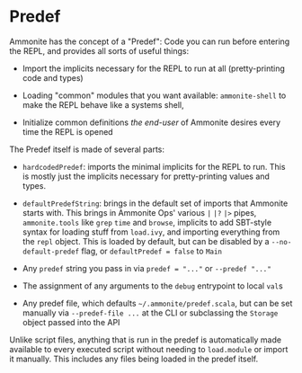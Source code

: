 Predef
======

Ammonite has the concept of a "Predef": Code you can run before entering the 
REPL, and provides all sorts of useful things:

- Import the implicits necessary for the REPL to run at all (pretty-printing 
  code and types)
  
- Loading "common" modules that you want available: `ammonite-shell` to make the
  REPL behave like a systems shell,
   
- Initialize common definitions *the end-user* of Ammonite desires every time 
  the REPL is opened
  
The Predef itself is made of several parts:

- `hardcodedPredef`: imports the minimal implicits for the REPL to run.
  This is mostly just the implicits necessary for pretty-printing values and 
  types.

- `defaultPredefString`: brings in the default set of imports that 
  Ammonite starts with. This brings in Ammonite Ops' various `|` `|?` `|>`
  pipes, `ammonite.tools` like `grep` `time` and `browse`, implicits to
  add SBT-style syntax for loading stuff from `load.ivy`, and importing 
  everything from the `repl` object. This is loaded by default, but can
  be disabled by a `--no-default-predef` flag, or `defaultPredef = false` to
  `Main`

- Any `predef` string you pass in via `predef = "..."` or `--predef "..."`

- The assignment of any arguments to the `debug` entrypoint to local `val`s

- Any predef file, which defaults `~/.ammonite/predef.scala`, but can be set
  manually via `--predef-file ...` at the CLI or subclassing the `Storage`
  object passed into the API

Unlike script files, anything that is run in the predef is automatically made
available to every executed script without needing to `load.module` or import 
it manually. This includes any files being loaded in the predef itself.
  
